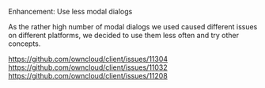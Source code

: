 Enhancement: Use less modal dialogs

As the rather high number of modal dialogs we used caused different issues on different platforms,
we decided to use them less often and try other concepts.

https://github.com/owncloud/client/issues/11304
https://github.com/owncloud/client/issues/11032
https://github.com/owncloud/client/issues/11208
